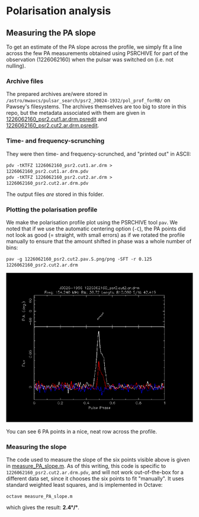 # Polarisation analysis

## Measuring the PA slope

To get an estimate of the PA slope across the profile, we simply fit a line across the few PA measurements obtained using PSRCHIVE for part of the observation (1226062160) when the pulsar was switched on (i.e. not nulling).

### Archive files

The prepared archives are/were stored in `/astro/mwavcs/pulsar_search/psr2_J0024-1932/pol_prof_forRB/` on Pawsey's filesystems.
The archives themselves are too big to store in this repo, but the metadata associated with them are given in [1226062160_psr2.cut1.ar.drm.psredit](1226062160_psr2.cut1.ar.drm.psredit) and [1226062160_psr2.cut2.ar.drm.psredit](1226062160_psr2.cut2.ar.drm.psredit).

### Time- and frequency-scrunching

They were then time- and frequency-scrunched, and "printed out" in ASCII:

```
pdv -tKTFZ 1226062160_psr2.cut1.ar.drm > 1226062160_psr2.cut1.ar.drm.pdv
pdv -tKTFZ 1226062160_psr2.cut2.ar.drm > 1226062160_psr2.cut2.ar.drm.pdv
```

The output files *are* stored in this folder.

### Plotting the polarisation profile

We make the polarisation profile plot using the PSRCHIVE tool `pav`.
We noted that if we use the automatic centering option (`-C`), the PA points did not look as good (= straight, with small errors) as if we rotated the profile manually to ensure that the amount shifted in phase was a whole number of bins:

```
pav -g 1226062160_psr2.cut2.pav.S.png/png -SFT -r 0.125 1226062160_psr2.cut2.ar.drm
```

![1226062160_psr2.cut2.pav.S.png](1226062160_psr2.cut2.pav.S.png)

You can see 6 PA points in a nice, neat row across the profile.

### Measuring the slope

The code used to measure the slope of the six points visible above is given in [measure_PA_slope.m](measure_PA_slope.m).
As of this writing, this code is specific to `1226062160_psr2.cut2.ar.drm.pdv`, and will not work out-of-the-box for a different data set, since it chooses the six points to fit "manually".
It uses standard weighted least squares, and is implemented in Octave:

```
octave measure_PA_slope.m
```

which gives the result: **2.4°/°**.
